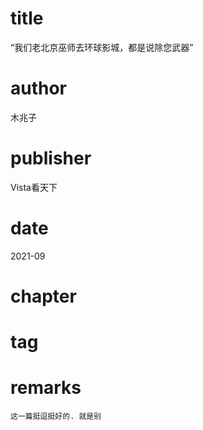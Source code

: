 # title
“我们老北京巫师去环球影城，都是说除您武器”

# author
木兆子

# publisher
Vista看天下

# date
2021-09

# chapter


# tag


# remarks
`这一篇挺逗挺好的. 就是别`

